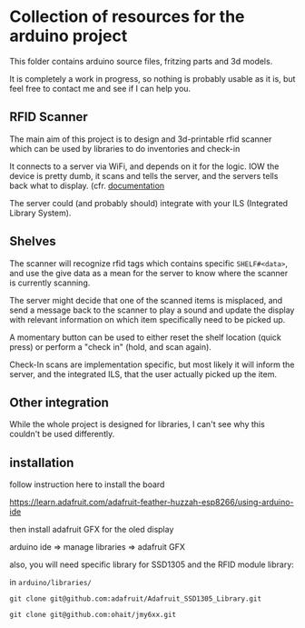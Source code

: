 # Collection of resources for the arduino project

This folder contains arduino source files, fritzing parts and 3d models.

It is completely a work in progress, so nothing is probably usable as it is, but feel free to contact me and see if I can help you.

## RFID Scanner

The main aim of this project is to design and 3d-printable rfid scanner which can be used by libraries to do inventories and check-in

It connects to a server via WiFi, and depends on it for the logic. IOW the device is pretty dumb, it scans and tells the server, and the servers tells back what to display. (cfr. [documentation](../doc/scanner_protocol.md)

The server could (and probably should) integrate with your ILS (Integrated Library System).

## Shelves

The scanner will recognize rfid tags which contains specific `SHELF#<data>`, and use the give data as a mean for the server to know where the scanner is currently scanning.

The server might decide that one of the scanned items is misplaced, and send a message back to the scanner to play a sound and update the display with relevant information on which item specifically need to be picked up.

A momentary button can be used to either reset the shelf location (quick press) or perform a "check in" (hold, and scan again).

Check-In scans are implementation specific, but most likely it will inform the server, and the integrated ILS, that the user actually picked up the item.

## Other integration

While the whole project is designed for libraries, I can't see why this couldn't be used differently.

## installation

follow instruction here to install the board 

https://learn.adafruit.com/adafruit-feather-huzzah-esp8266/using-arduino-ide


then install adafruit GFX for the oled display

arduino ide => manage libraries => adafruit GFX


also, you will need specific library for SSD1305 and the RFID module library:

in `arduino/libraries/`

`git clone git@github.com:adafruit/Adafruit_SSD1305_Library.git`

`git clone git@github.com:ohait/jmy6xx.git`


